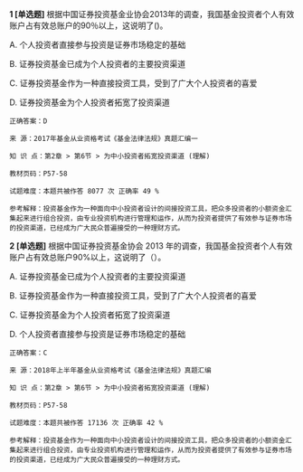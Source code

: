 **1 [单选题]** 根据中国证券投资基金业协会2013年的调查，我国基金投资者个人有效账户占有效总账户的90％以上，这说明了()。

A. 个人投资者直接参与投资是证券市场稳定的基础

B. 证券投资基金已成为个人投资者的主要投资渠道

C. 证券投资基金作为一种直接投资工具，受到了广大个人投资者的喜爱

D. 证券投资基金为个人投资者拓宽了投资渠道

```
正确答案：D

来 源：2017年基金从业资格考试《基金法律法规》真题汇编一

知 识 点：第2章 > 第6节 > 为中小投资者拓宽投资渠道 (理解)

教材页码：P57-58

试题难度：本题共被作答 8077 次 正确率 49 %

参考解释：投资基金作为一种面向中小投资者设计的间接投资工具，把众多投资者的小额资金汇集起来进行组合投资，由专业投资机构进行管理和运作，从而为投资者提供了有效参与证券市场的投资渠道，已经成为广大民众普遍接受的一种理财方式。
```


**2 [单选题]** 根据中国证券投资基金协会 2013 年的调查，我国基金投资者个人有效账户占有效总账户90%以上，这说明了（）。

A. 证券投资基金已成为个人投资者的主要投资渠道

B. 证券投资基金作为一种直接投资工具，受到了广大个人投资者的喜爱

C. 证券投资基金为个人投资者拓宽了投资渠道

D. 个人投资者直接参与投资是证券市场稳定的基础

```
正确答案：C

来 源：2018年上半年基金从业资格考试《基金法律法规》真题汇编

知 识 点：第2章 > 第6节 > 为中小投资者拓宽投资渠道 (理解)

教材页码：P57-58

试题难度：本题共被作答 17136 次 正确率 42 %

参考解释：投资基金作为一种面向中小投资者设计的间接投资工具，把众多投资者的小额资金汇集起来进行组合投资，由专业投资机构进行管理和运作，从而为投资者提供了有效参与证券市场的投资渠道，已经成为广大民众普遍接受的一种理财方式。
```

